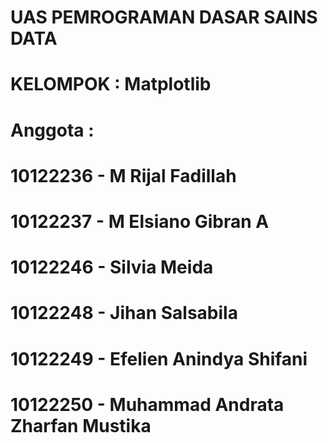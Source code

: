 # UAS PEMROGRAMAN DASAR SAINS DATA
# KELOMPOK : Matplotlib
# Anggota :
# 10122236 - M Rijal Fadillah
# 10122237 - M Elsiano Gibran A
# 10122246 - Silvia Meida
# 10122248 - Jihan Salsabila
# 10122249 - Efelien Anindya Shifani
# 10122250 - Muhammad Andrata Zharfan Mustika